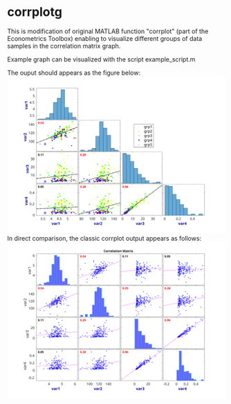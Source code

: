 # corrplotg
This is modification of original MATLAB function "corrplot" (part of the Econometrics Toolbox) enabling to visualize different groups of data samples in the correlation matrix graph.

Example graph can be visualized with the script example_script.m

The ouput should appears as the figure below:
![](images/corrplotg_example.svg)
In direct comparison, the classic corrplot output appears as follows:
![](images/corrplot_example.svg)
